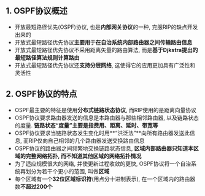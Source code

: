 
## 1.  OSPF协议概述

+ 开放最短路径优先(OSPF)协议,  也是**内部网关协议**的一种,  克服RIP的缺点开发出来的
+ 开放式最短路径优先协议**主要用于在自治系统内部路由器之间传输路由信息**
+ 开放式最短路径优先协议不采用距离矢量的路由算法,  而是**基于Djkstra提出的最短路径算法规则计算路由**
+ 开放式最短路径优先协议还**支持分层网络**,  这使得它的应用更加具有广泛性和灵活性

## 2.  OSPF协议的特点

+ OSPF最主要的特征是使用**分布式链路状态协议**, 而RIP使用的是距离向量协议
+ OSPF协议要求路由器发送的信息是本路由器与那些相邻路由器, 以及链路状态的度量. **链路状态“度量”主要是指费用、距离、延时、带宽等**
+ OSPF协议要求当链路状态发生变化时用**“洪泛法”**向所有路由器发送此信息, 而RIP仅向自己相邻的几个路由器发送交换路由信息
+ OSPF协议的路由器之间频繁地交换链路状态信息, **区域内部路由器只知道本区域的完整网络拓扑, 而不知道其他区域的网络拓扑情况**
+ 为了适应规模很大的网络, 并使更新过程收敛的更快, OSPF协议将一个自治系统再划分为若干个更小的范围, 叫做**区域**
+ 每个区域有一个**32位区域标识符**(用点分十进制表示), 在一个区域内的路由器数**不超过200个**